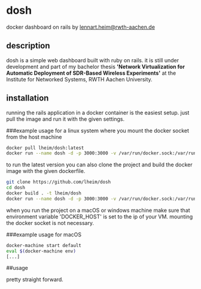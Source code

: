 # dosh
docker dashboard on rails
by lennart.heim@rwth-aachen.de

## description

dosh is a simple web dashboard built with ruby on rails. it is still under development and part of my bachelor thesis **'Network Virtualization for Automatic Deployment of SDR-Based Wireless Experiments'** at the Institute for Networked Systems, RWTH Aachen University.


## installation

running the rails application in a docker container is the easiest setup. just pull the image and run it with the given settings.

###example usage for a linux system where you mount the docker socket from the host machine
```bash
docker pull lheim/dosh:latest
docker run --name dosh -d -p 3000:3000 -v /var/run/docker.sock:/var/run/docker.sock lheim/dosh:latest
```

to run the latest version you can also clone the project and build the docker image with the given dockerfile.

```bash
git clone https://github.com/lheim/dosh
cd dosh
docker build . -t lheim/dosh
docker run --name dosh -d -p 3000:3000 -v /var/run/docker.sock:/var/run/docker.sock lheim/dosh:latest
```

when you run the project on a macOS or windows machine make sure that environment variable 'DOCKER_HOST' is set to the ip of your VM. mounting the docker socket is not necessary.

###example usage for macOS
```bash
docker-machine start default
eval $(docker-machine env)
[...]
```



##usage

pretty straight forward.
